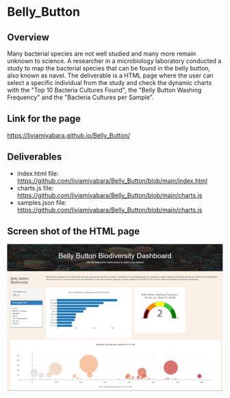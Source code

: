 # Belly_Button

## Overview
Many bacterial species are not well studied and many more remain unknown to science. A researcher in a microbiology laboratory conducted a study to map the bacterial species that can be found in the belly button, also known as navel. 
The deliverable is a HTML page where the user can select a specific individual from the study and check the dynamic charts with the "Top 10 Bacteria Cultures Found", the "Belly Button Washing Frequency" and the "Bacteria Cultures per Sample". 

## Link for the page
https://liviamiyabara.github.io/Belly_Button/

## Deliverables

* index.html file: https://github.com/liviamiyabara/Belly_Button/blob/main/index.html
* charts.js file: https://github.com/liviamiyabara/Belly_Button/blob/main/charts.js
* samples.json file: https://github.com/liviamiyabara/Belly_Button/blob/main/charts.js

## Screen shot of the HTML page
  ![ScreenShot]( https://github.com/liviamiyabara/Belly_Button/blob/main/images/HTML_page.png)

